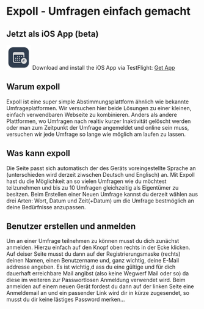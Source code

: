 # Expoll - Umfragen einfach gemacht

## Jetzt als iOS App (beta)

![Logo](./app_icons/mac64.png)
Download and install the iOS App via TestFlight: [Get App](/#/app)

## Warum expoll

Expoll ist eine super simple Abstimmungsplattform ähnlich wie bekannte Umfrageplatformen. Wir versuchen hier beide
Lösungen zu einer kleinen, einfach verwendbaren Webseite zu kombinieren. Anders als andere Plattformen, wo Umfragen nach
realtiv kurzer Inaktivität gelöscht werden oder man zum Zeitpunkt der Umfrage angemeldet und online sein muss, versuchen
wir jede Umfrage so lange wie möglich am laufen zu lassen.

## Was kann expoll

Die Seite passt sich automatisch der des Geräts voreingestellte Sprache an (unterschieden wird derzeit ziwschen Deutsch
und Englisch) an. Mit Expoll hast du die Möglichkeit an so vielen Umfragen wie du möchtest teilzunehmen und bis zu 10
Umfragen gleichzeitig als Eigentümer zu besitzen. Beim Erstellen einer Neuen Umfrage kannst du derzeit wählen aus drei
Arten: Wort, Datum und Zeit(+Datum) um die Umfrage bestmöglich an deine Bedürfnisse anzupassen.

## Benutzer erstellen und anmelden

Um an einer Umfrage teilnehmen zu können musst du dich zunächst anmelden. Hierzu einfach auf den Knopf oben rechts in
der Ecke klicken. Auf deiser Seite musst du dann auf der Registrierungsmaske (rechts) deinen Namen, einen Benutzername
und, ganz wichtig, deine E-Mail addresse angeben. Es ist wichtig,d ass du eine gültige und für dich dauerhaft
erreichbare Mail angibst (also keine Wegwerf Mail oder so) da diese im weiteren zur Passwortlosen Anmeldung verwendet
wird. Beim anmelden auf einem neuen Gerät fordest du dann auf der linken Seite eine Anmeldemail an und ein passender
Link wird dir in kürze zugesendet, so musst du dir keine lästiges Password merken...
